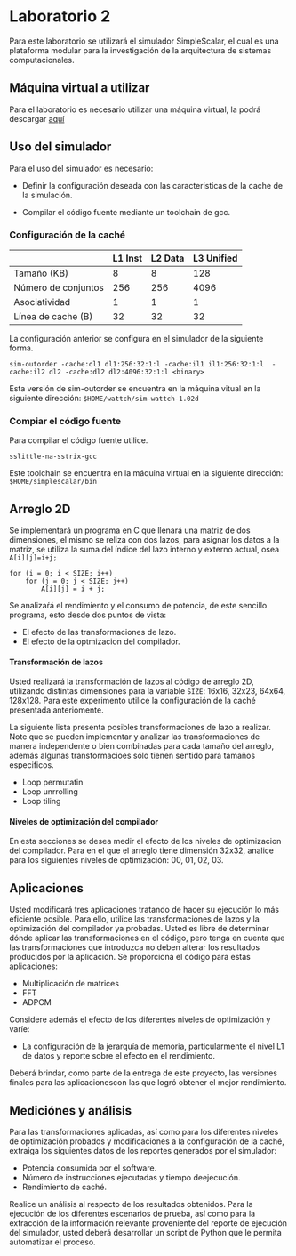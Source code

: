 # Laboratorio 2

Para este laboratorio se utilizará el simulador SimpleScalar, el cual es una plataforma modular para la investigación de la arquitectura de sistemas computacionales. 

## Máquina virtual a utilizar

Para el laboratorio es necesario utilizar una máquina virtual, la podrá descargar [aquí]()

## Uso del simulador

Para el uso del simulador es necesario:

* Definir la configuración deseada con las caracteristicas de la cache de la simulación.


* Compilar el código fuente mediante un toolchain de gcc.


### Configuración de la caché
|    | L1 Inst | L2 Data | L3 Unified |
|----|----|----|----|
|Tamaño (KB) | 8|8|128|
|Número de conjuntos | 256|256 | 4096|
|Asociatividad |1 |1 |1|
|Línea de cache (B)| 32| 32| 32|


La configuración anterior se configura en el simulador de la siguiente forma.

`sim-outorder -cache:dl1 dl1:256:32:1:l -cache:il1 il1:256:32:1:l 
-cache:il2 dl2 -cache:dl2 dl2:4096:32:1:l <binary>`

Esta versión de sim-outorder se encuentra en la máquina vitual en la siguiente dirección: `$HOME/wattch/sim-wattch-1.02d`

### Compiar el código fuente

Para compilar el código fuente utilice.

`sslittle-na-sstrix-gcc`

Este toolchain se encuentra en la máquina virtual en la siguiente dirección: `$HOME/simplescalar/bin`


## Arreglo 2D

Se implementará un programa en C que llenará una matriz de dos dimensiones, el mismo se reliza con dos lazos, para asignar los datos a la matriz, se utiliza la suma del índice del lazo interno y externo actual, osea `A[i][j]=i+j;`


```
for (i = 0; i < SIZE; i++)
	for (j = 0; j < SIZE; j++)
		A[i][j] = i + j;
```
Se analizaŕá el rendimiento y el consumo de potencia, de este sencillo programa, esto desde dos puntos de vista:

* El efecto de las transformaciones de lazo.
* El efecto de la optmizacion del compilador.


#### Transformación de lazos

Usted realizará la transformación de lazos al código de arreglo 2D, utilizando distintas dimensiones para la variable `SIZE`: 16x16, 32x23, 64x64, 128x128. Para este experimento utilice la configuración de la caché presentada anteriomente.

La siguiente lista presenta posibles transformaciones de lazo a realizar. Note que se pueden implementar y analizar las transformaciones de manera independente o bien combinadas para cada tamaño del arreglo, además algunas transformacioes sólo tienen sentido para tamaños especificos.

* Loop permutatin
* Loop unrrolling
* Loop tiling

#### Niveles de optimización del compilador 

En esta secciones se desea medir el efecto de los niveles de optimizacion del compilador. Para en el que el arreglo tiene dimensión 32x32, analice para los siguientes niveles de optimización: 00, 01, 02, 03.

## Aplicaciones

Usted modificará tres aplicaciones tratando de hacer su ejecución lo más eficiente posible. Para
ello, utilice las transformaciones de lazos y la optimización del compilador ya probadas. Usted es
libre de determinar dónde aplicar las transformaciones en el código, pero tenga en cuenta que las
transformaciones que introduzca no deben alterar los resultados producidos por la aplicación. Se
proporciona el código para estas aplicaciones:
* Multiplicación de matrices
* FFT 
* ADPCM

Considere además el efecto de los diferentes niveles de optimización y varíe:
* La configuración de la jerarquía de memoria, particularmente el nivel L1 de datos y reporte sobre el efecto en el
rendimiento.

Deberá brindar, como parte de la entrega de este proyecto, las versiones finales para las aplicacionescon las que logró obtener el mejor rendimiento.

## Mediciónes y análisis

Para las transformaciones aplicadas, así como para los diferentes niveles de optimización probados y modificaciones a la configuración de la caché, extraiga los siguientes datos de los reportes generados por el simulador:

* Potencia consumida por el software.
* Número de instrucciones ejecutadas y tiempo deejecución.
* Rendimiento de caché.

Realice un análisis al respecto de los resultados obtenidos. Para la ejecución de los diferentes escenarios de prueba, así como para la extracción de la información relevante proveniente del reporte de ejecución del simulador, usted deberá desarrollar un script de Python que le permita automatizar el proceso.